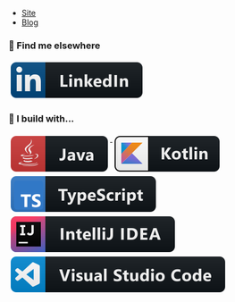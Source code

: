 
- [Site](https://alex-hedley.github.io/)
- [Blog](https://alex-hedley.github.io/blog)

### 📢 Find me elsewhere

  <a href="https://www.linkedin.com/in/alexhedley/">
    <img src="https://raw.githubusercontent.com/alex-hedley/alex-hedley/main/images/linkedin.svg" alt="LinkedIn" style="vertical-align:top; margin:4px">
  </a>

### 🚧 I build with...

  <a href="https://www.java.com/en/">
    <img src="https://raw.githubusercontent.com/alex-hedley/alex-hedley/main/images/java.svg" alt="Java" style="vertical-align:top; margin:4px">
  </a>

  <a href="https://kotlinlang.org">
    <img src="https://raw.githubusercontent.com/alex-hedley/alex-hedley/main/images/kotlin.svg" alt="Kotlin" style="vertical-align:top; margin:4px">
  </a>

  <a href="https://www.typescriptlang.org">
    <img src="https://raw.githubusercontent.com/alex-hedley/alex-hedley/main/images/typescript.svg" alt="TypeScript" style="vertical-align:top; margin:4px">
  </a>

  <a href="https://www.jetbrains.com/idea/">
    <img src="https://raw.githubusercontent.com/alex-hedley/alex-hedley/main/images/jetbrains_intellij.svg" alt="IntelliJ IDEA" style="vertical-align:top; margin:4px">
  </a>

  <a href="https://code.visualstudio.com">
    <img src="https://raw.githubusercontent.com/alex-hedley/alex-hedley/main/images/visualstudio_code.svg" alt="VSCode" style="vertical-align:top; margin:4px">
  </a>

<!--
### Hi there 👋

**alex-hedley/alex-hedley** is a ✨ _special_ ✨ repository because its `README.md` (this file) appears on your GitHub profile.

Here are some ideas to get you started:

- 🔭 I’m currently working on ...
- 🌱 I’m currently learning ...
- 👯 I’m looking to collaborate on ...
- 🤔 I’m looking for help with ...
- 💬 Ask me about ...
- 📫 How to reach me: ...
- 😄 Pronouns: ...
- ⚡ Fun fact: ...
-->
